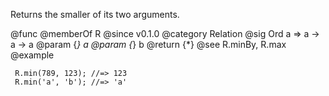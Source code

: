 Returns the smaller of its two arguments.

@func
@memberOf R
@since v0.1.0
@category Relation
@sig Ord a => a -> a -> a
@param {*} a
@param {*} b
@return {*}
@see R.minBy, R.max
@example

     R.min(789, 123); //=> 123
     R.min('a', 'b'); //=> 'a'

